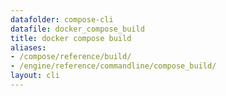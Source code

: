 ```yaml
---
datafolder: compose-cli
datafile: docker_compose_build
title: docker compose build
aliases:
- /compose/reference/build/
- /engine/reference/commandline/compose_build/
layout: cli
---
```


<!--
抱歉，此页面的内容是根据 Docker 源代码自动生成的。如果您想建议更改此处显示的文本，您需要通过搜索此仓库来找到该字符串：
https://github.com/docker/compose
-->
